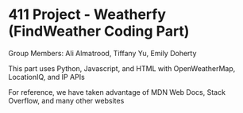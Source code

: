 # 411 Project - Weatherfy (FindWeather Coding Part)
Group Members: Ali Almatrood, Tiffany Yu, Emily Doherty

This part uses Python, Javascript, and HTML with OpenWeatherMap, LocationIQ, and IP APIs

For reference, we have taken advantage of MDN Web Docs, Stack Overflow, and many other websites
